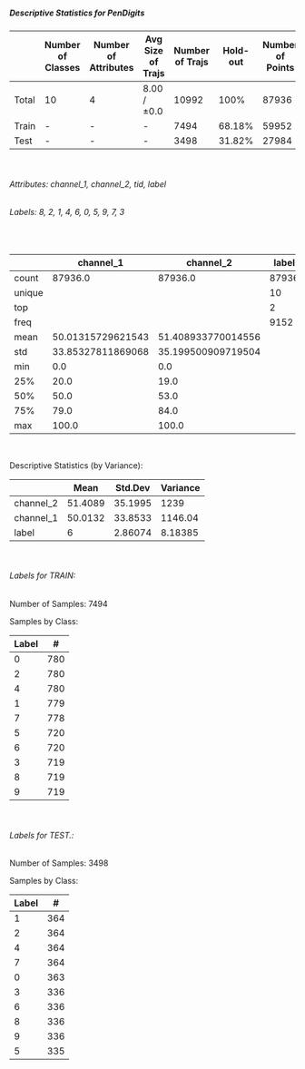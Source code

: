 ##### Descriptive Statistics for PenDigits


|       |   Number of Classes |   Number of Attributes |   Avg Size of Trajs |   Number of Trajs | Hold-out   |   Number of Points |   Longest Size |   Shortest Size |
|-------|---------------------|------------------------|---------------------|-------------------|------------|--------------------|----------------|-----------------|
| Total | 10                  | 4                      | 8.00 / ±0.0         | 10992             | 100%       |              87936 |              8 |               8 |
| Train | -                   | -                      | -                   | 7494              | 68.18%     |              59952 |              8 |               8 |
| Test  | -                   | -                      | -                   | 3498              | 31.82%     |              27984 |              8 |               8 |

&nbsp;

###### Attributes: channel_1, channel_2, tid, label


###### Labels: 8, 2, 1, 4, 6, 0, 5, 9, 7, 3

&nbsp;

|        | channel_1         | channel_2          | label   |
|--------|-------------------|--------------------|---------|
| count  | 87936.0           | 87936.0            | 87936   |
| unique |                   |                    | 10      |
| top    |                   |                    | 2       |
| freq   |                   |                    | 9152    |
| mean   | 50.01315729621543 | 51.408933770014556 |         |
| std    | 33.85327811869068 | 35.199500909719504 |         |
| min    | 0.0               | 0.0                |         |
| 25%    | 20.0              | 19.0               |         |
| 50%    | 50.0              | 53.0               |         |
| 75%    | 79.0              | 84.0               |         |
| max    | 100.0             | 100.0              |         |

&nbsp;

Descriptive Statistics (by Variance): 


|           |    Mean |   Std.Dev |   Variance |
|-----------|---------|-----------|------------|
| channel_2 | 51.4089 |  35.1995  | 1239       |
| channel_1 | 50.0132 |  33.8533  | 1146.04    |
| label     |  6      |   2.86074 |    8.18385 |

&nbsp;

###### Labels for TRAIN:


Number of Samples: 7494
Samples by Class:
|   Label |   # |
|---------|-----|
|       0 | 780 |
|       2 | 780 |
|       4 | 780 |
|       1 | 779 |
|       7 | 778 |
|       5 | 720 |
|       6 | 720 |
|       3 | 719 |
|       8 | 719 |
|       9 | 719 |

&nbsp;

###### Labels for TEST.:


Number of Samples: 3498
Samples by Class:
|   Label |   # |
|---------|-----|
|       1 | 364 |
|       2 | 364 |
|       4 | 364 |
|       7 | 364 |
|       0 | 363 |
|       3 | 336 |
|       6 | 336 |
|       8 | 336 |
|       9 | 336 |
|       5 | 335 |